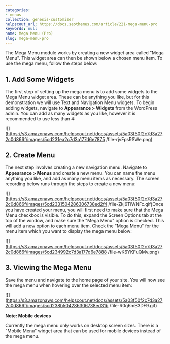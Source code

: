 ```yaml
---
categories:
- menus
collection: genesis-customizer
helpscout_url: https://docs.seothemes.com/article/221-mega-menu-pro
keywords: null
name: Mega Menu (Pro)
slug: mega-menu-pro
---
```

The Mega Menu module works by creating a new widget area called "Mega Menu".
This widget area can then be shown below a chosen menu item. To use the mega
menu, follow the steps below:

## 1\. Add Some Widgets

The first step of setting up the mega menu is to add some widgets to the Mega
Menu widget area. These can be anything you like, but for this demonstration
we will use Text and Navigation Menu widgets. To begin adding widgets,
navigate to **Appearance > Widgets** from the WordPress admin. You can add as
many widgets as you like, however it is recommended to use less than 4:

![](https://s3.amazonaws.com/helpscout.net/docs/assets/5a03f50f2c7d3a272c0d866f/images/5cd231ea2c7d3a177d6e7875
/file-rjvFpsRSWe.png)

## 2\. Create Menu

The next step involves creating a new navigation menu. Navigate to
**Appearance > Menus** and create a new menu. You can name the menu anything
you like, and add as many menu items as necessary. The screen recording below
runs through the steps to create a new menu:

![](https://s3.amazonaws.com/helpscout.net/docs/assets/5a03f50f2c7d3a272c0d866f/images/5cd2331504286306738ed2f4
/file-Zkj6TiWNFc.gif)Once you have created your menu, you will first need to
make sure that the Mega Menu checkbox is visible. To do this, expand the
Screen Options tab at the top of the window, and make sure the "Mega Menu"
option is checked. This will add a new option to each menu item. Check the
"Mega Menu" for the menu item which you want to display the mega menu below:

![](https://s3.amazonaws.com/helpscout.net/docs/assets/5a03f50f2c7d3a272c0d866f/images/5cd234992c7d3a177d6e7888
/file-wK6YKFuQMv.png)

## 3\. Viewing the Mega Menu

Save the menu and navigate to the home page of your site. You will now see the
mega menu when hovering over the selected menu item:

![](https://s3.amazonaws.com/helpscout.net/docs/assets/5a03f50f2c7d3a272c0d866f/images/5cd238b504286306738ed31b
/file-R0q6mB3DF9.gif)

**Note: Mobile devices**

Currently the mega menu only works on desktop screen sizes. There is a "Mobile
Menu" widget area that can be used for mobile devices instead of the mega
menu.

